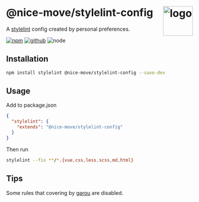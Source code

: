 # @nice-move/stylelint-config <img src="https://cdn.worldvectorlogo.com/logos/stylelint.svg" alt="logo" height="80" align="right">

A [stylelint] config created by personal preferences.

[![npm][npm-badge]][npm-url]
[![github][github-badge]][github-url]
![node][node-badge]

[stylelint]: https://stylelint.io/
[npm-url]: https://www.npmjs.com/package/@nice-move/stylelint-config
[npm-badge]: https://img.shields.io/npm/v/@nice-move/stylelint-config.svg?style=flat-square&logo=npm
[github-url]: https://github.com/nice-move/nice-move/tree/master/packages/stylelint-config
[github-badge]: https://img.shields.io/npm/l/@nice-move/stylelint-config.svg?style=flat-square&colorB=blue&logo=github
[node-badge]: https://img.shields.io/node/v/@nice-move/stylelint-config.svg?style=flat-square&colorB=green&logo=node.js

## Installation

```bash
npm install stylelint @nice-move/stylelint-config --save-dev
```

## Usage

Add to package.json

```json
{
  "stylelint": {
    "extends": "@nice-move/stylelint-config"
  }
}
```

Then run

```bash
stylelint --fix **/*.{vue,css,less,scss,md,html}
```

## Tips

Some rules that covering by [garou](https://github.com/nice-move/garou) are disabled.

